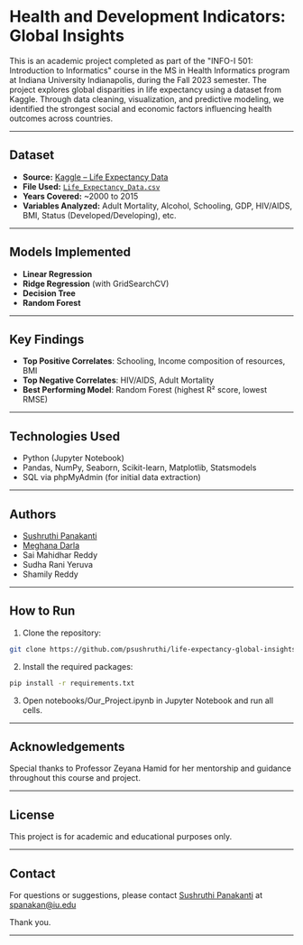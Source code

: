 #  Health and Development Indicators: Global Insights

This is an academic project completed as part of the "INFO-I 501: Introduction to Informatics" course in the MS in Health Informatics program at Indiana University Indianapolis, during the Fall 2023 semester. The project explores global disparities in life expectancy using a dataset from Kaggle. Through data cleaning, visualization, and predictive modeling, we identified the strongest social and economic factors influencing health outcomes across countries.

---

##  Dataset

- **Source:** [Kaggle – Life Expectancy Data](https://www.kaggle.com/datasets/arunjangir245/life-expectancy-data)
- **File Used:** [`Life_Expectancy_Data.csv`](./data/Life_Expectancy_Data.csv)
- **Years Covered:** ~2000 to 2015  
- **Variables Analyzed:** Adult Mortality, Alcohol, Schooling, GDP, HIV/AIDS, BMI, Status (Developed/Developing), etc.

---

##  Models Implemented

- **Linear Regression**
- **Ridge Regression** (with GridSearchCV)
- **Decision Tree**
- **Random Forest**

---

##  Key Findings

- **Top Positive Correlates**: Schooling, Income composition of resources, BMI
- **Top Negative Correlates**: HIV/AIDS, Adult Mortality
- **Best Performing Model**: Random Forest (highest R² score, lowest RMSE)

---

##  Technologies Used

- Python (Jupyter Notebook)
- Pandas, NumPy, Seaborn, Scikit-learn, Matplotlib, Statsmodels
- SQL via phpMyAdmin (for initial data extraction)

---

##  Authors

- [Sushruthi Panakanti](https://github.com/psushruthi)
- [Meghana Darla](https://github.com/meghanadarla99)
- Sai Mahidhar Reddy
- Sudha Rani Yeruva
- Shamily Reddy

---

##  How to Run

1. Clone the repository:

```bash
git clone https://github.com/psushruthi/life-expectancy-global-insights.git
```

2. Install the required packages:
```bash
pip install -r requirements.txt
```

3. Open notebooks/Our_Project.ipynb in Jupyter Notebook and run all cells.

---

##  Acknowledgements

Special thanks to Professor Zeyana Hamid for her mentorship and guidance throughout this course and project.

---

##  License

This project is for academic and educational purposes only.

---

## Contact

For questions or suggestions, please contact [Sushruthi Panakanti](https://github.com/psushruthi) at spanakan@iu.edu

Thank you.

---
